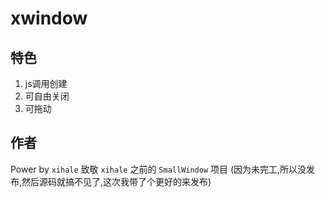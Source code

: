 # xwindow
## 特色
1. js调用创建
2. 可自由关闭
3. 可拖动
## 作者
Power by `xihale`
致敬 `xihale` 之前的 `SmallWindow` 项目 (因为未完工,所以没发布,然后源码就搞不见了,这次我带了个更好的来发布)
